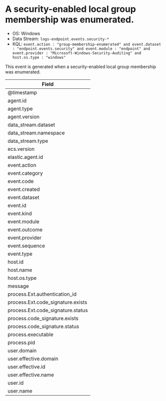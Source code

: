 # A security-enabled local group membership was enumerated.

- OS: Windows
- Data Stream: `logs-endpoint.events.security-*`
- KQL: `event.action : "group-membership-enumerated" and event.dataset : "endpoint.events.security" and event.module : "endpoint" and event.provider : "Microsoft-Windows-Security-Auditing" and host.os.type : "windows"`

This event is generated when a security-enabled local group membership was enumerated.

| Field |
|---|
| @timestamp |
| agent.id |
| agent.type |
| agent.version |
| data_stream.dataset |
| data_stream.namespace |
| data_stream.type |
| ecs.version |
| elastic.agent.id |
| event.action |
| event.category |
| event.code |
| event.created |
| event.dataset |
| event.id |
| event.kind |
| event.module |
| event.outcome |
| event.provider |
| event.sequence |
| event.type |
| host.id |
| host.name |
| host.os.type |
| message |
| process.Ext.authentication_id |
| process.Ext.code_signature.exists |
| process.Ext.code_signature.status |
| process.code_signature.exists |
| process.code_signature.status |
| process.executable |
| process.pid |
| user.domain |
| user.effective.domain |
| user.effective.id |
| user.effective.name |
| user.id |
| user.name |

